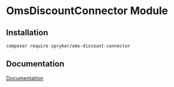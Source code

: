 # OmsDiscountConnector Module

## Installation

```
composer require spryker/oms-discount-connector
```

## Documentation

[Documentation](https://spryker.github.io)
